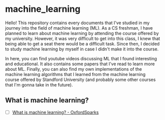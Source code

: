 # machine_learning

Hello! This repository contains every documents that I've studied in my journey into the field of machine learning (ML). As a CS freshman, I have planned to learn about machine learning by attending the course offered by my university. However, it was very difficult to get into this class, I knew that being able to get a seat there would be a difficult task. Since then, I decided to study machine learning by myself in case I didn't make it into the course. 

In here, you can find youtube videos discussing ML that I found interesting and educational. It also contains some papers that I've read to learn more about ML. Finally, you can also find my own implementations of the machine learning algorithms that I learned from the machine learning course offered by Standford University (and probably some other courses that I'm gonna take in the future).

## What is machine learning?
- [ ] [What is machine learning? - OxfordSparks](https://www.youtube.com/watch?v=f_uwKZIAeM0)
